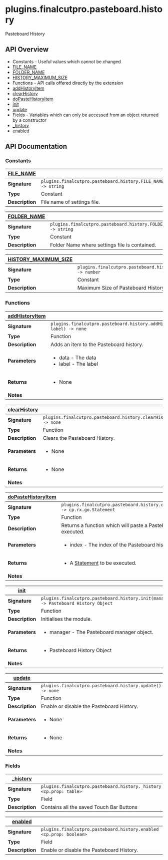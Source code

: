 # plugins.finalcutpro.pasteboard.history

Pasteboard History

## API Overview
* Constants - Useful values which cannot be changed
 * [FILE_NAME](#FILE_NAME)
 * [FOLDER_NAME](#FOLDER_NAME)
 * [HISTORY_MAXIMUM_SIZE](#HISTORY_MAXIMUM_SIZE)
* Functions - API calls offered directly by the extension
 * [addHistoryItem](#addHistoryItem)
 * [clearHistory](#clearHistory)
 * [doPasteHistoryItem](#doPasteHistoryItem)
 * [init](#init)
 * [update](#update)
* Fields - Variables which can only be accessed from an object returned by a constructor
 * [_history](#_history)
 * [enabled](#enabled)

## API Documentation

### Constants

| [FILE_NAME](#FILE_NAME)         |                                                                                     |
| --------------------------------------------|-------------------------------------------------------------------------------------|
| **Signature**                               | `plugins.finalcutpro.pasteboard.history.FILE_NAME -> string`                                                                    |
| **Type**                                    | Constant                                                                     |
| **Description**                             | File name of settings file.                                                                     |

| [FOLDER_NAME](#FOLDER_NAME)         |                                                                                     |
| --------------------------------------------|-------------------------------------------------------------------------------------|
| **Signature**                               | `plugins.finalcutpro.pasteboard.history.FOLDER_NAME -> string`                                                                    |
| **Type**                                    | Constant                                                                     |
| **Description**                             | Folder Name where settings file is contained.                                                                     |

| [HISTORY_MAXIMUM_SIZE](#HISTORY_MAXIMUM_SIZE)         |                                                                                     |
| --------------------------------------------|-------------------------------------------------------------------------------------|
| **Signature**                               | `plugins.finalcutpro.pasteboard.history.HISTORY_MAXIMUM_SIZE -> number`                                                                    |
| **Type**                                    | Constant                                                                     |
| **Description**                             | Maximum Size of Pasteboard History                                                                     |

### Functions

| [addHistoryItem](#addHistoryItem)         |                                                                                     |
| --------------------------------------------|-------------------------------------------------------------------------------------|
| **Signature**                               | `plugins.finalcutpro.pasteboard.history.addHistoryItem(data, label) -> none`                                                                    |
| **Type**                                    | Function                                                                     |
| **Description**                             | Adds an item to the Pasteboard history.                                                                     |
| **Parameters**                              | <ul><li>data - The data</li><li>label - The label</li></ul> |
| **Returns**                                 | <ul><li>None</li></ul>          |
| **Notes**                                   | <ul></ul>                |

| [clearHistory](#clearHistory)         |                                                                                     |
| --------------------------------------------|-------------------------------------------------------------------------------------|
| **Signature**                               | `plugins.finalcutpro.pasteboard.history.clearHistory() -> none`                                                                    |
| **Type**                                    | Function                                                                     |
| **Description**                             | Clears the Pasteboard History.                                                                     |
| **Parameters**                              | <ul><li>None</li></ul> |
| **Returns**                                 | <ul><li>None</li></ul>          |
| **Notes**                                   | <ul></ul>                |

| [doPasteHistoryItem](#doPasteHistoryItem)         |                                                                                     |
| --------------------------------------------|-------------------------------------------------------------------------------------|
| **Signature**                               | `plugins.finalcutpro.pasteboard.history.doPasteHistoryItem(index) -> cp.rx.go.Statement`                                                                    |
| **Type**                                    | Function                                                                     |
| **Description**                             | Returns a function which will paste a Pasteboard History Item when executed.                                                                     |
| **Parameters**                              | <ul><li>index - The index of the Pasteboard history item.</li></ul> |
| **Returns**                                 | <ul><li>A [Statement](cp.rx.go.Statement.md) to be executed.</li></ul>          |
| **Notes**                                   | <ul></ul>                |

| [init](#init)         |                                                                                     |
| --------------------------------------------|-------------------------------------------------------------------------------------|
| **Signature**                               | `plugins.finalcutpro.pasteboard.history.init(manager) -> Pasteboard History Object`                                                                    |
| **Type**                                    | Function                                                                     |
| **Description**                             | Initialises the module.                                                                     |
| **Parameters**                              | <ul><li>manager - The Pasteboard manager object.</li></ul> |
| **Returns**                                 | <ul><li>Pasteboard History Object</li></ul>          |
| **Notes**                                   | <ul></ul>                |

| [update](#update)         |                                                                                     |
| --------------------------------------------|-------------------------------------------------------------------------------------|
| **Signature**                               | `plugins.finalcutpro.pasteboard.history.update() -> none`                                                                    |
| **Type**                                    | Function                                                                     |
| **Description**                             | Enable or disable the Pasteboard History.                                                                     |
| **Parameters**                              | <ul><li>None</li></ul> |
| **Returns**                                 | <ul><li>None</li></ul>          |
| **Notes**                                   | <ul></ul>                |

### Fields

| [_history](#_history)         |                                                                                     |
| --------------------------------------------|-------------------------------------------------------------------------------------|
| **Signature**                               | `plugins.finalcutpro.pasteboard.history._history <cp.prop: table>`                                                                    |
| **Type**                                    | Field                                                                     |
| **Description**                             | Contains all the saved Touch Bar Buttons                                                                     |

| [enabled](#enabled)         |                                                                                     |
| --------------------------------------------|-------------------------------------------------------------------------------------|
| **Signature**                               | `plugins.finalcutpro.pasteboard.history.enabled <cp.prop: boolean>`                                                                    |
| **Type**                                    | Field                                                                     |
| **Description**                             | Enable or disable the Pasteboard History.                                                                     |

